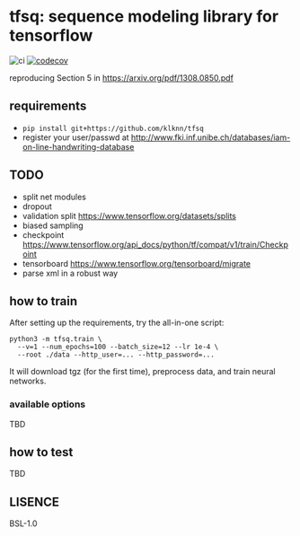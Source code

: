 # tfsq: sequence modeling library for tensorflow

![ci](https://github.com/klknn/tfsq/workflows/ci/badge.svg)
[![codecov](https://codecov.io/gh/klknn/tfsq/branch/master/graph/badge.svg)](https://codecov.io/gh/klknn/tfsq)


reproducing Section 5 in https://arxiv.org/pdf/1308.0850.pdf

## requirements

- `pip install git+https://github.com/klknn/tfsq`
- register your user/passwd at http://www.fki.inf.unibe.ch/databases/iam-on-line-handwriting-database

## TODO

- split net modules
- dropout
- validation split https://www.tensorflow.org/datasets/splits
- biased sampling
- checkpoint https://www.tensorflow.org/api_docs/python/tf/compat/v1/train/Checkpoint
- tensorboard https://www.tensorflow.org/tensorboard/migrate
- parse xml in a robust way

## how to train

After setting up the requirements, try the all-in-one script:
```
python3 -m tfsq.train \
  --v=1 --num_epochs=100 --batch_size=12 --lr 1e-4 \
  --root ./data --http_user=... --http_password=...
```
It will download tgz (for the first time), preprocess data, and train neural networks.

### available options

TBD

## how to test

TBD

## LISENCE

BSL-1.0
